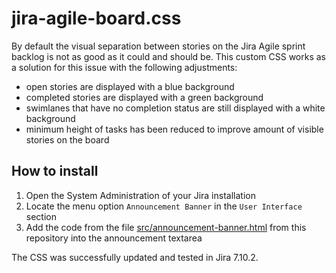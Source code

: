 # jira-agile-board.css

By default the visual separation between stories on the Jira Agile sprint backlog is not as good as it could and should be. This custom CSS works as a solution for this issue with the following adjustments:

* open stories are displayed with a blue background
* completed stories are displayed with a green background
* swimlanes that have no completion status are still displayed with a white background
* minimum height of tasks has been reduced to improve amount of visible stories on the board

## How to install

1. Open the System Administration of your Jira installation
2. Locate the menu option `Announcement Banner` in the `User Interface` section
3. Add the code from the file [src/announcement-banner.html](src/announcement-banner.html) from this repository into the announcement textarea

The CSS was successfully updated and tested in Jira 7.10.2.
